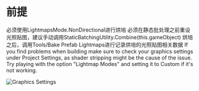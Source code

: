 
# 前提
  必须使用LightmapsMode.NonDirectional进行烘培
  必须在静态批处理之前重设光照贴图，建议手动调用StaticBatchingUtility.Combine(this.gameObject)
  烘培之后，调用Tools/Bake Prefab Lightmaps进行记录烘培的光照贴图相关数据
  If you find problems when building make sure to check your graphics settings under Project Settings, as shader stripping might be the cause of the issue. Try playing with the option "Lightmap Modes" and setting it to Custom if it's not working.

![Graphics Settings](https://user-images.githubusercontent.com/13970424/60190570-7dd05680-97f8-11e9-991f-f54b816a577f.png)
